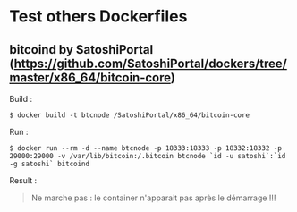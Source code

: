 # Test others Dockerfiles

bitcoind by SatoshiPortal (https://github.com/SatoshiPortal/dockers/tree/master/x86_64/bitcoin-core)
-

Build :
<pre><code>$ docker build -t btcnode /SatoshiPortal/x86_64/bitcoin-core</code></pre>

Run : 
<pre><code>$ docker run --rm -d --name btcnode -p 18333:18333 -p 18332:18332 -p 29000:29000 -v /var/lib/bitcoin:/.bitcoin btcnode `id -u satoshi`:`id -g satoshi` bitcoind</code></pre>

Result : 
> Ne marche pas : le container n'apparait pas après le démarrage !!!
